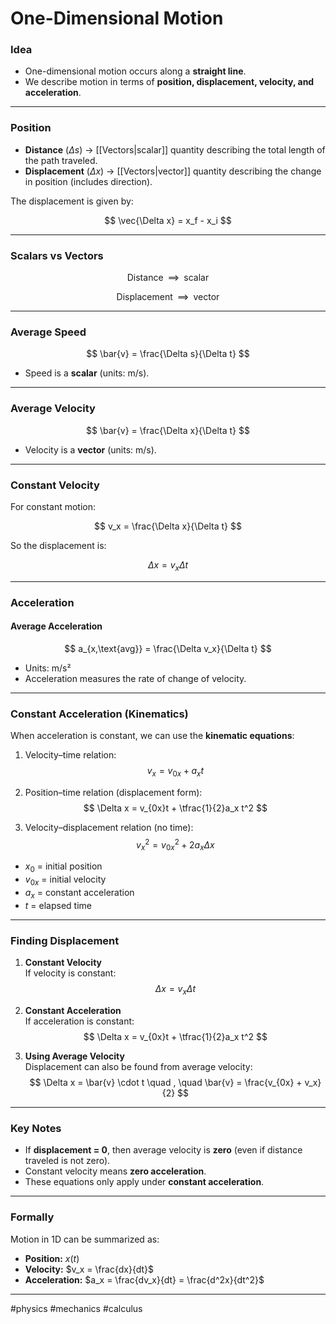 # One-Dimensional Motion

### Idea
- One-dimensional motion occurs along a **straight line**.  
- We describe motion in terms of **position, displacement, velocity, and acceleration**.  

---

### Position

- **Distance** ($\Delta s$) → [[Vectors|scalar]] quantity describing the total length of the path traveled.  
- **Displacement** ($\Delta x$) → [[Vectors|vector]] quantity describing the change in position (includes direction).  

The displacement is given by:  

$$
\vec{\Delta x} = x_f - x_i
$$

---

### Scalars vs Vectors
$$
\text{Distance} \;\; \implies \;\; \text{scalar}
$$

$$
\text{Displacement} \;\; \implies \;\; \text{vector}
$$

---

### Average Speed
$$
\bar{v} = \frac{\Delta s}{\Delta t}
$$

- Speed is a **scalar** (units: m/s).  

---

### Average Velocity
$$
\bar{v} = \frac{\Delta x}{\Delta t}
$$

- Velocity is a **vector** (units: m/s).  

---

### Constant Velocity
For constant motion:  

$$
v_x = \frac{\Delta x}{\Delta t}
$$

So the displacement is:  

$$
\Delta x = v_x \Delta t
$$

---

### Acceleration

#### Average Acceleration
$$
a_{x,\text{avg}} = \frac{\Delta v_x}{\Delta t}
$$

- Units: m/s²  
- Acceleration measures the rate of change of velocity.  

---

### Constant Acceleration (Kinematics)

When acceleration is constant, we can use the **kinematic equations**:  

1. Velocity–time relation:
$$
v_x = v_{0x} + a_x t
$$

2. Position–time relation (displacement form):
$$
\Delta x = v_{0x}t + \tfrac{1}{2}a_x t^2
$$

3. Velocity–displacement relation (no time):
$$
v_x^2 = v_{0x}^2 + 2a_x \Delta x
$$

- $x_0$ = initial position  
- $v_{0x}$ = initial velocity  
- $a_x$ = constant acceleration  
- $t$ = elapsed time  

---

### Finding Displacement

1. **Constant Velocity**  
   If velocity is constant:  
   $$
   \Delta x = v_x \Delta t
   $$

2. **Constant Acceleration**  
   If acceleration is constant:  
   $$
   \Delta x = v_{0x}t + \tfrac{1}{2}a_x t^2
   $$

3. **Using Average Velocity**  
   Displacement can also be found from average velocity:  
   $$
   \Delta x = \bar{v} \cdot t \quad , \quad \bar{v} = \frac{v_{0x} + v_x}{2}
   $$

---

### Key Notes
- If **displacement = 0**, then average velocity is **zero** (even if distance traveled is not zero).  
- Constant velocity means **zero acceleration**.  
- These equations only apply under **constant acceleration**.  

---

### Formally
Motion in 1D can be summarized as:  

- **Position:** $x(t)$  
- **Velocity:** $v_x = \frac{dx}{dt}$  
- **Acceleration:** $a_x = \frac{dv_x}{dt} = \frac{d^2x}{dt^2}$  

---

#physics #mechanics #calculus
